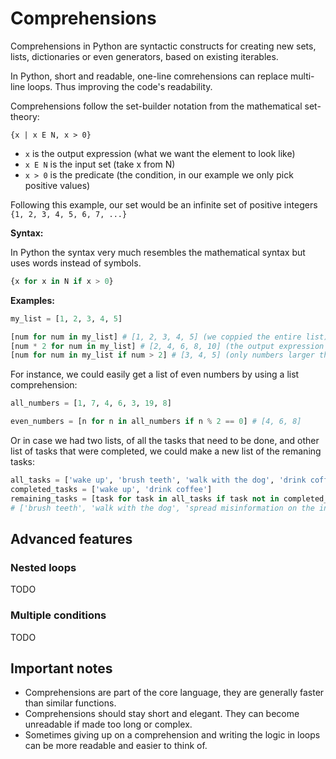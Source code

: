 # Comprehensions

Comprehensions in Python are syntactic constructs for creating new sets, lists, dictionaries or even generators,
based on existing iterables.

In Python, short and readable, one-line comrehensions can replace multi-line loops.
Thus improving the code's readability.

Comprehensions follow the set-builder notation from the mathematical set-theory:

```
{x | x E N, x > 0}
```

- `x` is the output expression (what we want the element to look like)
- `x E N` is the input set (take x from N)
- `x > 0` is the predicate (the condition, in our example we only pick positive values)

Following this example, our set would be an infinite set of positive integers `{1, 2, 3, 4, 5, 6, 7, ...}`

**Syntax:**

In Python the syntax very much resembles the mathematical syntax but uses words instead of symbols.

```python
{x for x in N if x > 0}
```

**Examples:**

```python
my_list = [1, 2, 3, 4, 5]

[num for num in my_list] # [1, 2, 3, 4, 5] (we coppied the entire list)
[num * 2 for num in my_list] # [2, 4, 6, 8, 10] (the output expression is num*2, thus every item was multiplied)
[num for num in my_list if num > 2] # [3, 4, 5] (only numbers larger than 2 were picked)
```

For instance, we could easily get a list of even numbers by using a list comprehension:
```python
all_numbers = [1, 7, 4, 6, 3, 19, 8]

even_numbers = [n for n in all_numbers if n % 2 == 0] # [4, 6, 8]
```

Or in case we had two lists, of all the tasks that need to be done, and other list of tasks that were completed,
we could make a new list of the remaning tasks:

```python
all_tasks = ['wake up', 'brush teeth', 'walk with the dog', 'drink coffee', 'spread misinformation on the internet']
completed_tasks = ['wake up', 'drink coffee']
remaining_tasks = [task for task in all_tasks if task not in completed_tasks]
# ['brush teeth', 'walk with the dog', 'spread misinformation on the internet']
```

## Advanced features

### Nested loops

TODO

### Multiple conditions

TODO

## Important notes

- Comprehensions are part of the core language, they are generally faster than similar functions.
- Comprehensions should stay short and elegant. They can become unreadable if made too long or complex.
- Sometimes giving up on a comprehension and writing the logic in loops can be more readable and easier to think of.